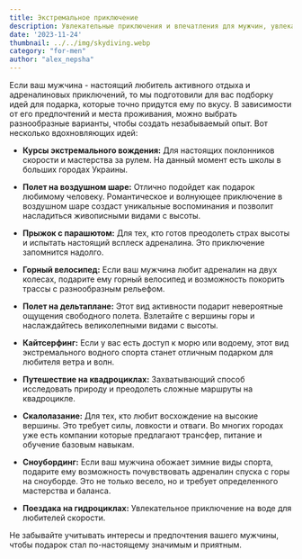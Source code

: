 ```yaml
---
title: Экстремальное приключение
description: Увлекательные приключения и впечатления для мужчин, увлекающихся адреналином.
date: '2023-11-24'
thumbnail: ../../img/skydiving.webp
category: "for-men"
author: "alex_nepsha"
---
```


Если ваш мужчина - настоящий любитель активного отдыха и адреналиновых приключений, то мы подготовили для вас подборку идей для подарка, которые точно придутся ему по вкусу. В зависимости от его предпочтений и места проживания, можно выбрать разнообразные варианты, чтобы создать незабываемый опыт. Вот несколько вдохновляющих идей:

- **Курсы экстремального вождения:** Для настоящих поклонников скорости и мастерства за рулем. На данный момент есть школы в больших городах Украины.

- **Полет на воздушном шаре:** Отлично подойдет как подарок любимому человеку. Романтическое и волнующее приключение в воздушном шаре создаст уникальные воспоминания и позволит насладиться живописными видами с высоты.

- **Прыжок с парашютом:** Для тех, кто готов преодолеть страх высоты и испытать настоящий всплеск адреналина. Это приключение запомнится надолго.

- **Горный велосипед:** Если ваш мужчина любит адреналин на двух колесах, подарите ему горный велосипед и возможность покорить трассы с разнообразным рельефом.

- **Полет на дельтаплане:** Этот вид активности подарит невероятные ощущения свободного полета. Взлетайте с вершины горы и наслаждайтесь великолепными видами с высоты.

- **Кайтсерфинг:** Если у вас есть доступ к морю или водоему, этот вид экстремального водного спорта станет отличным подарком для любителя ветра и волн.

- **Путешествие на квадроциклах:** Захватывающий способ исследовать природу и преодолеть сложные маршруты на квадроцикле.

- **Скалолазание:** Для тех, кто любит восхождение на высокие вершины. Это требует силы, ловкости и отваги. Во многих городах уже есть компании которые предлагают трансфер, питание и обучение базовым навыкам.

- **Сноубординг:** Если ваш мужчина обожает зимние виды спорта, подарите ему возможность почувствовать адреналин спуска с горы на сноуборде. Это не только весело, но и требует определенного мастерства и баланса.

- **Поездака на гидроциклах:** Увлекательное приключение на воде для любителей скорости.

Не забывайте учитывать интересы и предпочтения вашего мужчины, чтобы подарок стал по-настоящему значимым и приятным.

